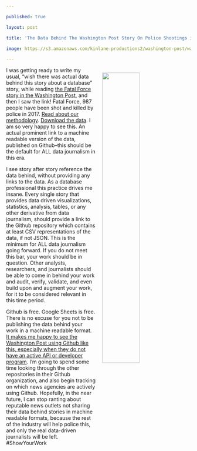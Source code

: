 ---
published: true
layout: post
title: 'The Data Behind The Washington Post Story On Police Shootings in 2017'
image: https://s3.amazonaws.com/kinlane-productions2/washington-post/washington-post-fatal-force-story.png
---

<p><img src="https://s3.amazonaws.com/kinlane-productions2/washington-post/washington-post-fatal-force-story.png" align="right" width="45%" style="padding: 15px;" />
<p>I was getting ready to write my usual, “wish there was actual data behind this story about a database” story, while reading <a href="https://www.washingtonpost.com/graphics/national/police-shootings-2017/">the Fatal Force story in the Washington Post</a>, and then I saw the link! Fatal Force, 987 people have been shot and killed by police in 2017. <a href="https://www.washingtonpost.com/national/how-the-washington-post-is-examining-police-shootings-in-the-united-states/2016/07/07/d9c52238-43ad-11e6-8856-f26de2537a9d_story.html">Read about our methodology</a>. <a href="https://github.com/washingtonpost/data-police-shootings">Download the data</a>. I am so very happy to see this. An actual prominent link to a machine readable version of the data, published on Github–this should be the default for ALL data journalism in this era.

<p>I see story after story reference the data behind, without providing any links to the data. As a database professional this practice drives me insane. Every single story that provides data driven visualizations, statistics, analysis, tables, or any other derivative from data journalism, should provide a link to the Github repository which contains at least CSV representations of the data, if not JSON. This is the minimum for ALL data journalism going forward. If you do not meet this bar, your work should be in question. Other analysts, researchers, and journalists should be able to come in behind your work and audit, verify, validate, and even build upon and augment your work, for it to be considered relevant in this time period.

<p>Github is free. Google Sheets is free. There is no excuse for you not to be publishing the data behind your work in a machine readable format. <a href="https://github.com/washingtonpost">It makes me happy to see the Washington Post using Github like this, especially when they do not have an active API or developer program</a>. I’m going to spend some time looking through the other repositories in their Github organization, and also begin tracking on which news agencies are actively using Github. Hopefully, in the near future, I can stop ranting about reputable news outlets not sharing their data behind stories in machine readable formats, because the rest of the industry will help police this, and only the real data-driven journalists will be left. #ShowYourWork


